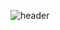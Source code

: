![header](https://capsule-render.vercel.app/api?type=cylinder&color=0:09203f,100:537895&height=230&section=header&text=MVVM%20TodoList&fontColor=ffffff&fontSize=70&animation=fadeIn&fontAlignY=50&desc=Best%20Fitness%20Assistance%20Application&descAlignY=65)
